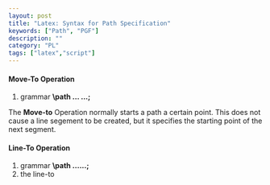 ```yaml
---
layout: post
title: "Latex: Syntax for Path Specification"
keywords: ["Path", "PGF"]
description: ""
category: "PL"
tags: ["latex","script"]
---
```


#### Move-To Operation

1. grammar **\path ... <coordinate>...;**

The **Move-to** Operation normally starts a path a certain point. This does not cause a line segement to be created, but it specifies
the starting point of the next segment.

#### Line-To Operation
1. grammar **\path ...<coordinate>...;**
2. the line-to

